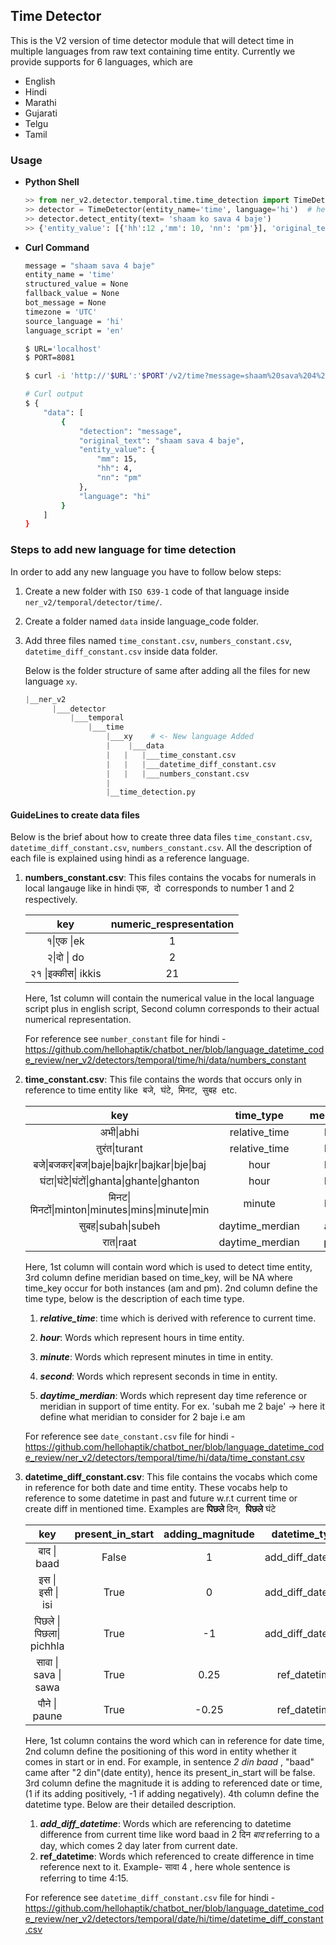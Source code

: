 ## Time Detector 

This is the V2 version of time detector module that will detect time in multiple languages from raw text containing time entity. Currently we provide supports for 6 languages, which are

- English
- Hindi
- Marathi
- Gujarati
- Telgu
- Tamil

### Usage

- **Python Shell**

  ```python
  >> from ner_v2.detector.temporal.time.time_detection import TimeDetector
  >> detector = TimeDetector(entity_name='time', language='hi')  # here language will be ISO 639-1 code
  >> detector.detect_entity(text= 'shaam ko sava 4 baje')
  >> {'entity_value': [{'hh':12 ,'mm': 10, 'nn': 'pm'}], 'original_text':['shaam ko sava 4 baje']}
  ```

- **Curl Command**

  ```bash
  message = "shaam sava 4 baje"
  entity_name = 'time'
  structured_value = None
  fallback_value = None
  bot_message = None
  timezone = 'UTC'  
  source_language = 'hi'
  language_script = 'en'
  
  $ URL='localhost'
  $ PORT=8081
  
  $ curl -i 'http://'$URL':'$PORT'/v2/time?message=shaam%20sava%204%20baje&entity_name=date&structured_value=&fallback_value=&bot_message=&source_language=hi&language_script=hi'
  
  # Curl output
  $ {
      "data": [
          {
              "detection": "message",
              "original_text": "shaam sava 4 baje",
              "entity_value": {
                  "mm": 15,
                  "hh": 4,
                  "nn": "pm"
              },
              "language": "hi"
          }
      ]
  }
  ```



### Steps to add new language for time detection

In order to add any new language you have to follow below steps:

1. Create a new folder with `ISO 639-1`  code of that language inside `ner_v2/temporal/detector/time/`.  

2. Create a folder named `data` inside language_code folder.

3. Add three files named `time_constant.csv`, `numbers_constant.csv`, `datetime_diff_constant.csv` inside data folder. 

   Below is the folder structure of same after adding all the files for new language `xy`.

   ```python
   |__ner_v2
         |___detector
             |___temporal
                 |___time
                     |___xy    # <- New language Added 
                     |	  |___data
                     |   |   |___time_constant.csv
                     |   |   |___datetime_diff_constant.csv
                     |   |   |___numbers_constant.csv
                     |
                     |__time_detection.py 
   ```




#### GuideLines to create data files

Below is the brief about how to create three data files `time_constant.csv`, `datetime_diff_constant.csv`, `numbers_constant.csv`.  All the description of each file is explained using hindi as a reference language. 

1. **numbers_constant.csv**:  This files contains the vocabs for numerals in local langauge like in hindi एक,  दो  corresponds to number 1 and 2 respectively.

   |        key         | **numeric_respresentation** |
   | :----------------: | :-------------------------: |
   |     १\|एक \|ek     |              1              |
   |    २\|दो \| do     |              2              |
   | २१ \|इक्कीस\| ikkis |             21              |

   Here, 1st column will contain the numerical value in the local language script plus in english script, Second column corresponds to their actual numerical representation.

   For reference see `number_constant` file for hindi - https://github.com/hellohaptik/chatbot_ner/blob/language_datetime_code_review/ner_v2/detectors/temporal/time/hi/data/numbers_constant

    

2. **time_constant.csv**: This file contains the words that occurs only in reference to time entity like  बजे,  घंटे,  मिनट,  सुबह  etc.

   |                       key                       |    time_type    | meridian |
   | :---------------------------------------------: | :-------------: | :------: |
   |                    अभी\|abhi                    |  relative_time  |    NA    |
   |                   तुरंत\|turant                   |  relative_time  |    NA    |
   |   बजे\|बजकर\|बज\|baje\|bajkr\|bajkar\|bje\|baj   |      hour       |    NA    |
   |      घंटा\|घंटे\|घंटों\|ghanta\|ghante\|ghanton      |      hour       |    NA    |
   | मिनट\|मिनटों\|minton\|minutes\|mins\|minute\|min |     minute      |    NA    |
   |                सुबह\|subah\|subeh                | daytime_merdian |    am    |
   |                    रात\|raat                    | daytime_merdian |    pm    |

   Here, 1st column will contain word which is used to detect time entity, 3rd column define meridian based on time_key, will be NA where time_key occur for both instances (am and pm). 2nd column define the time type, below is the description of each time type.

   1. ***relative_time***:  time which is derived with reference to current time.

   2. ***hour***:  Words which represent hours in time entity.

   3. ***minute***: Words which represent minutes in time in entity.

   4. ***second***:  Words which represent seconds in time in entity.

   5. ***daytime_merdian***: Words which represent day time reference or meridian in support of time entity. For ex. 'subah me 2 baje' -> here it define what meridian to consider for 2 baje i.e am

      

   For reference see `date_constant.csv` file for hindi - https://github.com/hellohaptik/chatbot_ner/blob/language_datetime_code_review/ner_v2/detectors/temporal/time/hi/data/time_constant.csv

   

3. **datetime_diff_constant.csv**:  This file contains the vocabs which come in reference for both date and time entity. These vocabs help to reference to some datetime in past and future w.r.t current time or create diff in mentioned time. Examples are  **पिछले** दिन,  **पिछले** घंटे

   |           key           | present_in_start | adding_magnitude |   datetime_type   |
   | :---------------------: | :--------------: | :--------------: | :---------------: |
   |       बाद \| baad       |      False       |        1         | add_diff_datetime |
   |    इस \|  इसी \| isi    |       True       |        0         | add_diff_datetime |
   | पिछले \| पिछला\| pichhla |       True       |        -1        | add_diff_datetime |
   |  सावा \| sava \| sawa   |       True       |       0.25       |   ref_datetime    |
   |      पौने \| paune       |       True       |      -0.25       |   ref_datetime    |

   Here, 1st column contains the word which can in reference for date time, 2nd column define the positioning of this word in entity whether it comes in start or in end. For example, in sentence *2 din baad* ,  "baad" came after "2 din"(date entity), hence its present_in_start will be false.  3rd column define the magnitude it is adding to referenced date or time, (1 if its adding positively, -1 if adding negatively). 4th column define the datetime type. Below are their detailed description.

   1. ***add_diff_datetime***:  Words which are referencing to datetime difference from current time like word baad in 2  दिन *बाद*  referring to a day, which comes 2 day later from current date.
   2. **ref_datetime**: Words which referenced to create difference in time reference next to it. Example- सावा 4 , here whole sentence is referring to time 4:15.

   For reference see `datetime_diff_constant.csv` file for hindi - https://github.com/hellohaptik/chatbot_ner/blob/language_datetime_code_review/ner_v2/detectors/temporal/date/hi/time/datetime_diff_constant.csv
